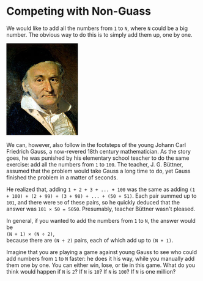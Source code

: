 # Competing with Non-Guass

We would like to add all the numbers from `1` to `N`, where `N` could be a big number. The obvious way to do this is to simply add them up, one by one.

![](../../../.gitbook/assets/image%20%28185%29.png)

We can, however, also follow in the footsteps of the young Johann Carl Friedrich Gauss, a now-revered 18th century mathematician. As the story goes, he was punished by his elementary school teacher to do the same exercise: add all the numbers from `1` to `100`. The teacher, J. G. Büttner, assumed that the problem would take Gauss a long time to do, yet Gauss finished the problem in a matter of seconds. 

He realized that, adding `1 + 2 + 3 + ... + 100` was the same as adding `(1 + 100) + (2 + 99) + (3 + 98) + ... + (50 + 51)`. Each pair summed up to `101`, and there were `50` of these pairs, so he quickly deduced that the answer was  `101 × 50 = 5050`. Presumably, teacher Büttner wasn't pleased.

In general, if you wanted to add the numbers from `1` to `N`, the answer would be  
     `(N + 1) × (N ÷ 2)`,  
because there are `(N ÷ 2)` pairs, each of which add up to `(N + 1)`.

Imagine that you are playing a game against young Gauss to see who could add numbers from `1` to `N` faster: he does it his way, while you manually add them one by one. You can either win, lose, or tie in this game. What do you think would happen if `N` is `2`? If `N` is `10`? If `N` is `100`? If `N` is one million?

